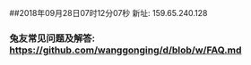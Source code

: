 ##2018年09月28日07时12分07秒 新址: 159.65.240.128
### 兔友常见问题及解答: https://github.com/wanggonging/d/blob/w/FAQ.md
